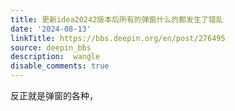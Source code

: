 ```yaml
---
title: 更新idea20242版本后所有的弹窗什么的都发生了错乱
date: '2024-08-13'
linkTitle: https://bbs.deepin.org/en/post/276495
source: deepin_bbs
description:  wangle 
disable_comments: true
---
```

反正就是弹窗的各种，

